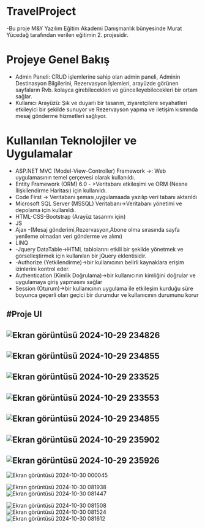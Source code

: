 #  TravelProject
-Bu proje M&Y Yazılım Eğitim Akademi Danışmanlık bünyesinde Murat Yücedağ tarafından verilen eğitimin 2. projesidir.

# Projeye Genel Bakış

- Admin Paneli: CRUD işlemlerine sahip olan admin paneli, Adminin Destinasyon Bilgilerini, Rezervasyon İşlemleri, arayüzde görünen sayfaların Rvb. kolayca girebilecekleri ve güncelleyebilecekleri bir ortam sağlar.
- Kullanıcı Arayüzü: Şık ve duyarlı bir tasarım, ziyaretçilere seyahatleri etkileyici bir şekilde sunuyor ve Rezervayson yapma ve iletişim kısmında mesaj gönderme hizmetleri sağlıyor.


# Kullanılan Teknolojiler ve Uygulamalar
- ASP.NET MVC (Model-View-Controller) Framework ->: Web uygulamasının temel çerçevesi olarak kullanıldı. 
- Entity Framework (ORM) 6.0 - >Veritabanı etkileşimi ve ORM (Nesne İlişkilendirme Haritası) için kullanıldı.
- Code First -> Veritabanı şeması,uygulamaada yazılıp veri tabanı aktarıldı 
- Microsoft SQL Server (MSSQL) Veritabanı->Veritabanı yönetimi ve depolama için kullanıldı. 
- HTML-CSS-Bootstrap (Arayüz tasarımı için)  
- JS  
- Ajax -(Mesaj gönderimi,Rezervasyon,Abone olma sırasında sayfa yenileme olmadan veri gönderme ve alımı) 
- LINQ 
- -Jquery DataTable->HTML tablolarını etkili bir şekilde yönetmek ve görselleştirmek için kullanılan bir jQuery eklentisidir. 
- -Authorize (Yetkilendirme)->bir kullanıcının belirli kaynaklara erişim izinlerini kontrol eder.
- Authentication (Kimlik Doğrulama)->bir kullanıcının kimliğini doğrular ve uygulamaya giriş yapmasını sağlar
- Session (Oturum)->bir kullanıcının uygulama ile etkileşim kurduğu süre boyunca geçerli olan geçici bir durumdur ve kullanıcının durumunu korur

#Proje UI
-
![Ekran görüntüsü 2024-10-29 234826](https://github.com/user-attachments/assets/52e700a6-0082-492e-821d-c0c9763ddee4)
-
![Ekran görüntüsü 2024-10-29 234855](https://github.com/user-attachments/assets/7c9e8802-7f4f-4d74-98a1-d9fc19352337)
-
![Ekran görüntüsü 2024-10-29 233525](https://github.com/user-attachments/assets/b1fe05cf-e205-4c69-85f9-3c957382d80c)
-
![Ekran görüntüsü 2024-10-29 233553](https://github.com/user-attachments/assets/8ced9475-9a27-4f38-b64e-e0fa2a67e066)
-
![Ekran görüntüsü 2024-10-29 234855](https://github.com/user-attachments/assets/1a8e2f6d-632d-4664-8bc2-567ca6591275)
-
![Ekran görüntüsü 2024-10-29 235902](https://github.com/user-attachments/assets/71f07e04-e26f-4bb0-81d1-4533641f3b89)
-
![Ekran görüntüsü 2024-10-29 235926](https://github.com/user-attachments/assets/9c52f73e-2b3b-4d78-a7fa-de167c0b3da7)
-
![Ekran görüntüsü 2024-10-30 000045](https://github.com/user-attachments/assets/6795ba03-f4f1-41f5-870e-fbe6094f4d96)

![Ekran görüntüsü 2024-10-30 081938](https://github.com/user-attachments/assets/86115feb-f0dc-448c-ab26-3ddeb7b8c862)
![Ekran görüntüsü 2024-10-30 081447](https://github.com/user-attachments/assets/6177561c-a449-41dc-9e81-de470e5905de)

![Ekran görüntüsü 2024-10-30 081508](https://github.com/user-attachments/assets/276dabe8-9d67-4bdd-94bc-77e819060cea)
![Ekran görüntüsü 2024-10-30 081524](https://github.com/user-attachments/assets/4002b901-7635-4b0a-94ea-9252ccbcd9b0)
![Ekran görüntüsü 2024-10-30 081612](https://github.com/user-attachments/assets/804f7e2f-14af-4148-a652-c82fdfbbec34)
